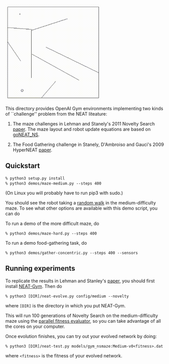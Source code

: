 <img src='media/hard.gif' width=300>

This directory provides OpenAI Gym environments implementing two kinds of ``challenge'' problem
from the NEAT liteature:

1. The maze challenges in Lehman and Stanely's 2011 Novelty Search
[paper](https://www.cs.swarthmore.edu/~meeden/DevelopmentalRobotics/lehman_ecj11.pdf).
The maze layout and robot update equations are based on [goNEAT_NS](https://github.com/yaricom/goNEAT_NS).

2.  The Food Gathering challenge in Stanely, D'Ambroiso and Gauci's 2009
HyperNEAT
[paper](https://axon.cs.byu.edu/Dan/778/papers/NeuroEvolution/stanley3**.pdf).

## Quickstart

```
% python3 setup.py install
% python3 demos/maze-medium.py --steps 400
```

(On Linux you will probably have to run pip3 with sudo.)

You should see the robot taking a [random walk](https://en.wikipedia.org/wiki/Random_walk)
in the medium-difficulty maze.  To see what other options are available with this demo
script, you can do

To run a demo of the more difficult maze, do

```
% python3 demos/maze-hard.py --steps 400
```

To run a demo food-gathering task, do

```
% python3 demos/gather-concentric.py --steps 400 --sensors
```



## Running experiments

To replicate the results in Lehman and Stanley's
[paper](https://www.cs.swarthmore.edu/~meeden/DevelopmentalRobotics/lehman_ecj11.pdf), you should first
install [NEAT-Gym](https://github.com/simondlevy/Neat-Gym).  Then do

```
% python3 [DIR]/neat-evolve.py config/medium --novelty
```

where ```[DIR]``` is the directory in which you put NEAT-Gym.

This will run 100 generations of Novelty Search on the medium-difficulty maze using the
[parallel fitness evaluator](https://neat-python.readthedocs.io/en/latest/module_summaries.html#parallel),
so you can take advantage of all the cores on your computer.

Once evolution finishes, you can try out your evolved network by doing:

```
% python3 [DIR]/neat-test.py models/gym_nsmaze:Medium-v0<fitness>.dat
```

where ```<fitness>``` is the fitness of your evolved network. 
